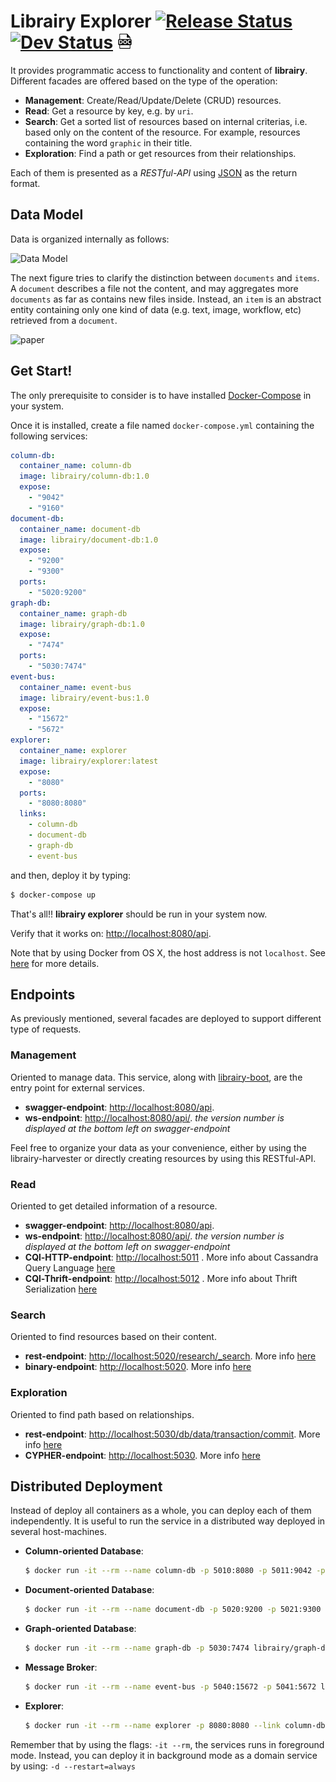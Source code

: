 # Librairy Explorer  [![Release Status](https://travis-ci.org/librairy/explorer.svg?branch=master)](https://travis-ci.org/librairy/explorer) [![Dev Status](https://travis-ci.org/librairy/explorer.svg?branch=develop)](https://travis-ci.org/librairy/explorer) [![Doc](https://raw.githubusercontent.com/librairy/resources/master/figures/interface.png)](https://rawgit.com/librairy/explorer/doc/report/index.html)

It provides programmatic access to functionality and content of **librairy**. Different facades are offered based on the type of the operation:
- **Management**: Create/Read/Update/Delete (CRUD) resources.
- **Read**: Get a resource by key, e.g. by `uri`.
- **Search**: Get a sorted list of resources based on internal criterias, i.e. based only on the content of the resource. For example, resources containing the word `graphic` in their title.
- **Exploration**: Find a path or get resources from their relationships.

Each of them is presented as a *RESTful-API* using [JSON](http://json.org) as the return format.

## Data Model

Data is organized internally as follows:

![Data Model](https://dl.dropboxusercontent.com/u/299257/librairy/figures/data-modelv0.2.png)

The next figure tries to clarify the distinction between `documents` and `items`.
A `document` describes a file not the content, and may aggregates more `documents` as far as contains new files inside.
Instead, an `item` is an abstract entity containing only one kind of data (e.g. text, image, workflow, etc) retrieved from a `document`.   

![paper](https://dl.dropboxusercontent.com/u/299257/epnoi/images/paper-to-resources.png)


## Get Start!

The only prerequisite to consider is to have installed [Docker-Compose](https://docs.docker.com/compose/) in your system.

Once it is installed, create a file named `docker-compose.yml` containing the following services:

```yml
column-db:
  container_name: column-db
  image: librairy/column-db:1.0
  expose:
    - "9042"
    - "9160"
document-db:
  container_name: document-db
  image: librairy/document-db:1.0
  expose:
    - "9200"
    - "9300"
  ports:
    - "5020:9200"
graph-db:
  container_name: graph-db
  image: librairy/graph-db:1.0
  expose:
    - "7474"
  ports:
    - "5030:7474"
event-bus:
  container_name: event-bus
  image: librairy/event-bus:1.0
  expose:
    - "15672"
    - "5672"
explorer:
  container_name: explorer
  image: librairy/explorer:latest
  expose:
    - "8080"
  ports:
    - "8080:8080"
  links:
    - column-db
    - document-db
    - graph-db
    - event-bus
```
and then, deploy it by typing:

```sh
$ docker-compose up
```

That's all!! **librairy explorer** should be run in your system now.

Verify that it works on: [http://localhost:8080/api](http://localhost:8080/api).

Note that by using Docker from OS X, the host address is not `localhost`. See [here](https://docs.docker.com/engine/installation/mac/) for more details.

## Endpoints

As previously mentioned, several facades are deployed to support different type of requests.

### Management

Oriented to manage data. This service, along with [librairy-boot](https://github.com/librairy/boot), are the entry point for external services.

- **swagger-endpoint**: [http://localhost:8080/api](http://localhost:8080/api).
- **ws-endpoint**: [http://localhost:8080/api/<version>](http://localhost:8080/api/<version>). *the version number is displayed at the bottom left on swagger-endpoint*

Feel free to organize your data as your convenience, either by using the librairy-harvester or directly creating resources by using this RESTful-API.

### Read

Oriented to get detailed information of a resource.

- **swagger-endpoint**: [http://localhost:8080/api](http://localhost:8080/api).
- **ws-endpoint**: [http://localhost:8080/api/<version>](http://localhost:8080/api/<version>). *the version number is displayed at the bottom left on swagger-endpoint*
- **CQl-HTTP-endpoint**: [http://localhost:5011](http://localhost:5011) . More info about Cassandra Query Language [here](http://cassandra.apache.org/doc/cql3/CQL.html)
- **CQl-Thrift-endpoint**: [http://localhost:5012](http://localhost:5012) . More info about Thrift Serialization [here](https://thrift.apache.org/)

### Search

Oriented to find resources based on their content.

- **rest-endpoint**: [http://localhost:5020/research/_search](http://localhost:5020/research/_search). More info [here](https://www.elastic.co/guide/en/elasticsearch/guide/current/_talking_to_elasticsearch.html)
- **binary-endpoint**: [http://localhost:5020](http://localhost:5020). More info [here](https://www.elastic.co/guide/en/elasticsearch/guide/current/_talking_to_elasticsearch.html)


### Exploration

Oriented to find path based on relationships.

- **rest-endpoint**: [http://localhost:5030/db/data/transaction/commit](http://localhost:5030/db/data/transaction/commit). More info [here](http://neo4j.com/docs/stable/rest-api.html)
- **CYPHER-endpoint**: [http://localhost:5030](http://localhost:5030). More info [here](http://neo4j.com/developer/cypher-query-language/)


## Distributed Deployment

Instead of deploy all containers as a whole, you can deploy each of them independently. It is useful to run the service in a distributed way deployed in several host-machines.

- **Column-oriented Database**:
    ```sh
    $ docker run -it --rm --name column-db -p 5010:8080 -p 5011:9042 -p 5012:9160 librairy/column-db:1.0
    ```

- **Document-oriented Database**:
    ```sh
    $ docker run -it --rm --name document-db -p 5020:9200 -p 5021:9300 librairy/document-db:1.0
    ```

- **Graph-oriented Database**:
    ```sh
    $ docker run -it --rm --name graph-db -p 5030:7474 librairy/graph-db:1.0
    ```

- **Message Broker**:
    ```sh
    $ docker run -it --rm --name event-bus -p 5040:15672 -p 5041:5672 librairy/event-bus:1.0
    ```
- **Explorer**:
    ```sh
    $ docker run -it --rm --name explorer -p 8080:8080 --link column-db --link document-db --link graph-db --link event-bus librairy/explorer
    ```

Remember that by using the flags: `-it --rm`, the services runs in foreground mode. Instead, you can deploy it in background mode as a domain service by using: `-d --restart=always`